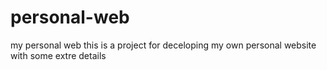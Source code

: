 # personal-web
my personal web 
this is a project for deceloping my own personal website with some extre details

